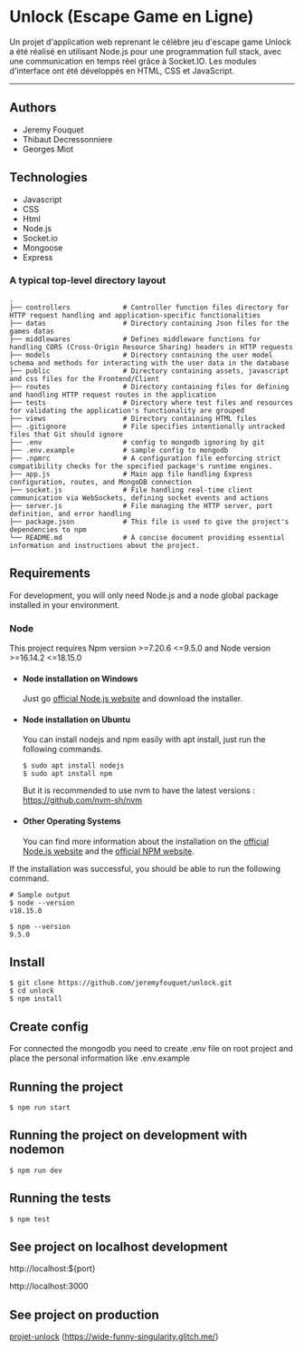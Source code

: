 # Unlock (Escape Game en Ligne)

Un projet d'application web reprenant le célèbre jeu d'escape game Unlock a été réalisé en utilisant Node.js pour une programmation full stack, avec une communication en temps réel grâce à Socket.IO. Les modules d'interface ont été développés en HTML, CSS et JavaScript.

---

## Authors

- Jeremy Fouquet
- Thibaut Decressonniere
- Georges Miot

## Technologies
- Javascript
- CSS
- Html
- Node.js
- Socket.io
- Mongoose
- Express

### A typical top-level directory layout

    .
    ├── controllers             # Controller function files directory for HTTP request handling and application-specific functionalities
    ├── datas                   # Directory containing Json files for the games datas
    ├── middlewares             # Defines middleware functions for handling CORS (Cross-Origin Resource Sharing) headers in HTTP requests
    ├── models                  # Directory containing the user model schema and methods for interacting with the user data in the database
    ├── public                  # Directory containing assets, javascript and css files for the Frontend/Client
    ├── routes                  # Directory containing files for defining and handling HTTP request routes in the application
    ├── tests                   # Directory where test files and resources for validating the application's functionality are grouped
    ├── views                   # Directory containing HTML files
    ├── .gitignore              # File specifies intentionally untracked files that Git should ignore
    ├── .env                    # config to mongodb ignoring by git
    ├── .env.example            # sample config to mongodb
    ├── .npmrc                  # A configuration file enforcing strict compatibility checks for the specified package's runtime engines.
    ├── app.js                  # Main app file handling Express configuration, routes, and MongoDB connection
    ├── socket.js               # File handling real-time client communication via WebSockets, defining socket events and actions
    ├── server.js               # File managing the HTTP server, port definition, and error handling
    ├── package.json            # This file is used to give the project's dependencies to npm
    └── README.md               # A concise document providing essential information and instructions about the project.

## Requirements

For development, you will only need Node.js and a node global package installed in your environment.

### Node

This project requires Npm version >=7.20.6 <=9.5.0 and Node version >=16.14.2 <=18.15.0

- #### Node installation on Windows

  Just go [official Node.js website](https://nodejs.org/) and download the installer.

- #### Node installation on Ubuntu

  You can install nodejs and npm easily with apt install, just run the following commands.

      $ sudo apt install nodejs
      $ sudo apt install npm
      
  But it is recommended to use nvm to have the latest versions : https://github.com/nvm-sh/nvm

- #### Other Operating Systems
  You can find more information about the installation on the [official Node.js website](https://nodejs.org/) and the [official NPM website](https://npmjs.org/).

If the installation was successful, you should be able to run the following command.

    # Sample output
    $ node --version
    v18.15.0

    $ npm --version
    9.5.0

## Install

    $ git clone https://github.com/jeremyfouquet/unlock.git
    $ cd unlock
    $ npm install

## Create config

For connected the mongodb you need to create .env file on root project and place the personal information like .env.example

## Running the project

    $ npm run start

## Running the project on development with nodemon

    $ npm run dev

## Running the tests

    $ npm test

## See project on localhost development

http://localhost:${port}

http://localhost:3000

## See project on production

[projet-unlock](https://wide-funny-singularity.glitch.me/) (https://wide-funny-singularity.glitch.me/)
